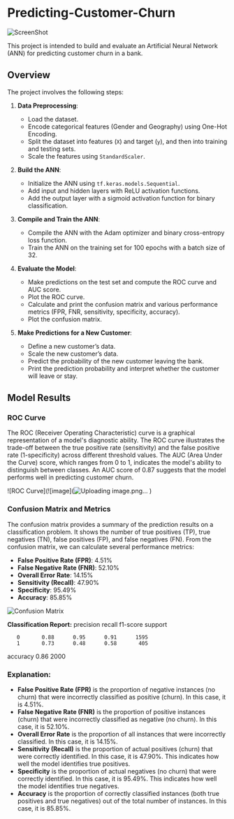 # Predicting-Customer-Churn
![ScreenShot](https://miro.medium.com/v2/resize:fit:720/format:webp/1*47xx1oXuebvYwZeB0OutuA.png)

This project is intended to build and evaluate an Artificial Neural Network (ANN) for predicting customer churn in a bank.

## Overview
The project involves the following steps:
1. **Data Preprocessing**:
   - Load the dataset.
   - Encode categorical features (Gender and Geography) using One-Hot Encoding.
   - Split the dataset into features (`X`) and target (`y`), and then into training and testing sets.
   - Scale the features using `StandardScaler`.

2. **Build the ANN**:
   - Initialize the ANN using `tf.keras.models.Sequential`.
   - Add input and hidden layers with ReLU activation functions.
   - Add the output layer with a sigmoid activation function for binary classification.

3. **Compile and Train the ANN**:
   - Compile the ANN with the Adam optimizer and binary cross-entropy loss function.
   - Train the ANN on the training set for 100 epochs with a batch size of 32.

4. **Evaluate the Model**:
   - Make predictions on the test set and compute the ROC curve and AUC score.
   - Plot the ROC curve.
   - Calculate and print the confusion matrix and various performance metrics (FPR, FNR, sensitivity, specificity, accuracy).
   - Plot the confusion matrix.

5. **Make Predictions for a New Customer**:
   - Define a new customer’s data.
   - Scale the new customer’s data.
   - Predict the probability of the new customer leaving the bank.
   - Print the prediction probability and interpret whether the customer will leave or stay.

## Model Results

### ROC Curve
The ROC (Receiver Operating Characteristic) curve is a graphical representation of a model's diagnostic ability. The ROC curve illustrates the trade-off between the true positive rate (sensitivity) and the false positive rate (1-specificity) across different threshold values. The AUC (Area Under the Curve) score, which ranges from 0 to 1, indicates the model's ability to distinguish between classes. An AUC score of 0.87 suggests that the model performs well in predicting customer churn.

![ROC Curve](![image](![Uploading image.png…]()
)

### Confusion Matrix and Metrics
The confusion matrix provides a summary of the prediction results on a classification problem. It shows the number of true positives (TP), true negatives (TN), false positives (FP), and false negatives (FN). From the confusion matrix, we can calculate several performance metrics:

- **False Positive Rate (FPR)**: 4.51%
- **False Negative Rate (FNR)**: 52.10%
- **Overall Error Rate**: 14.15%
- **Sensitivity (Recall)**: 47.90%
- **Specificity**: 95.49%
- **Accuracy**: 85.85%

![Confusion Matrix](path_to_your_confusion_matrix_image.png)

**Classification Report:**
          precision    recall  f1-score   support

       0       0.88      0.95      0.91      1595
       1       0.73      0.48      0.58       405

accuracy                           0.86      2000


### Explanation:
- **False Positive Rate (FPR)** is the proportion of negative instances (no churn) that were incorrectly classified as positive (churn). In this case, it is 4.51%.
- **False Negative Rate (FNR)** is the proportion of positive instances (churn) that were incorrectly classified as negative (no churn). In this case, it is 52.10%.
- **Overall Error Rate** is the proportion of all instances that were incorrectly classified. In this case, it is 14.15%.
- **Sensitivity (Recall)** is the proportion of actual positives (churn) that were correctly identified. In this case, it is 47.90%. This indicates how well the model identifies true positives.
- **Specificity** is the proportion of actual negatives (no churn) that were correctly identified. In this case, it is 95.49%. This indicates how well the model identifies true negatives.
- **Accuracy** is the proportion of correctly classified instances (both true positives and true negatives) out of the total number of instances. In this case, it is 85.85%.


